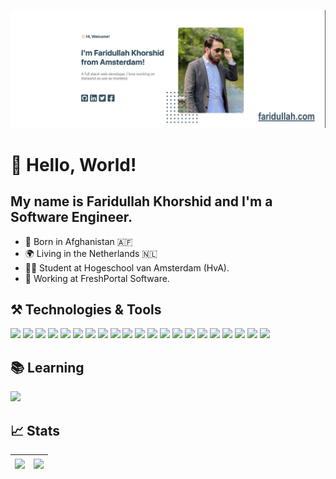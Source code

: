 [![Header](https://raw.githubusercontent.com/FaridullahKhorshid/FaridullahKhorshid/master/banner.jpg "Banner")](https://www.faridullah.com/)

# 👋 Hello, World!
## My name is Faridullah Khorshid and I'm a Software Engineer.
- 👶 Born in Afghanistan 🇦🇫
- 🌍 Living in the Netherlands 🇳🇱
- 👨‍🎓 Student at Hogeschool van Amsterdam (HvA).
- 💼 Working at FreshPortal Software.

## ⚒️ Technologies & Tools
<!-- <img src="https://img.shields.io/badge/Editor-VsCode-info?style=flat&logo=VisualStudioCode&logoColor=007ACC&color=324f62"> -->

![](https://img.shields.io/badge/Code-JavaScript-info?style=flat&logo=javascript&logoColor=F7DF1E&color=324f62)
![](https://img.shields.io/badge/Code-TypeScript-info?style=flat&logo=TypeScript&logoColor=3178C6&color=324f62)
![](https://img.shields.io/badge/Code-Python-info?style=flat&logo=Python&logoColor=3776AB&color=324f62)
![](https://img.shields.io/badge/Code-PHP-info?style=flat&logo=PHP&logoColor=777BB4&color=324f62)
![](https://img.shields.io/badge/Code-Java-info?style=flat&logo=Java&logoColor=007396&color=324f62)
![](https://img.shields.io/badge/Code-Node.js-info?style=flat&logo=Node.js&logoColor=339933&color=324f62)
![](https://img.shields.io/badge/Code-Sass-info?style=flat&logo=Sass&logoColor=CC6699&color=324f62)
![](<https://img.shields.io/badge/Code-C Sharp-info?style=flat&logo=c-sharp&logoColor=239120&color=324f62>)
![](https://img.shields.io/badge/Code-Dart-info?style=flat&logo=Dart&logoColor=0175C2&color=324f62)
![](https://img.shields.io/badge/SDK-Flutter-info?style=flat&logo=Flutter&logoColor=02569B&color=324f62)
![](https://img.shields.io/badge/Framework-Angular-info?style=flat&logo=Angular&logoColor=DD0031&color=324f62)
![](https://img.shields.io/badge/Tools-Git-info?style=flat&logo=git&logoColor=F05032&color=324f62)
![](https://img.shields.io/badge/Tools-GitHub-info?style=flat&logo=GitHub&logoColor=181717&color=324f62)
![](https://img.shields.io/badge/Tools-Docker-info?style=flat&logo=Docker&logoColor=2496ED&color=324f62)
![](https://img.shields.io/badge/Tools-Firebase-info?style=flat&logo=Firebase&logoColor=FFCA28&color=324f62)
![](https://img.shields.io/badge/Tools-MongoDB-info?style=flat&logo=MongoDB&logoColor=47A248&color=324f62)
![](https://img.shields.io/badge/Tools-MySQL-info?style=flat&logo=MySQL&logoColor=4479A1&color=324f62)
![](https://img.shields.io/badge/Tools-PostgreSQL-info?style=flat&logo=PostgreSQL&logoColor=4169E1&color=324f62)
![](https://img.shields.io/badge/Tools-Ubuntu-info?style=flat&logo=Ubuntu&logoColor=E95420&color=324f62)
![](https://img.shields.io/badge/Editor-JetBrains-info?style=flat&logo=JetBrains&logoColor=fff&color=324f62)
![](https://img.shields.io/badge/Editor-VsCode-info?style=flat&logo=VisualStudioCode&logoColor=007ACC&color=324f62)


## 📚 Learning
![](https://img.shields.io/badge/Code-React-info?style=flat&logo=React&logoColor=61DAFB&color=324f62)

## 📈 Stats

<!-- <div><style>
th{padding:0 1px;border:0;}table{border:0;}
</style></div> -->

| <img align="center" src="https://github-readme-stats.vercel.app/api?username=farid1lah&show_icons=true&theme=prussian&bg_color=fff&line_height=20&title_color=324f62&icon_color=324f62&hide_border=true" /> | <img align="center" src="https://github-readme-stats.vercel.app/api/top-langs/?username=farid1lah&layout=compact&theme=prussian&bg_color=fff&line_height=20&title_color=324f62&icon_color=324f62&hide_border=true" />|
|---|---|


<!-- 
Get colors 
https://simpleicons.org/?q=React 
-->
